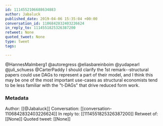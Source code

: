 ```yaml
---
id: 1114552106688634883
author: Jabaluck
published_date: 2019-04-06 15:35:04 +00:00
conversation_id: 1106842832403226624
in_reply_to: 1114551825326387200
retweet: None
quoted_tweet: None
type: tweet
tags:

---
```


@HannesMalmberg1 @autoregress @eliasbareinboim @yudapearl @juli_schuess @CarterPaddy I should clarify the 1st remark--structural papers could use DAGs to represent a part of their model, and I think this may be one of the most important use-cases as structural economists tend to be less familiar with the "t-DAGs" that drive reduced form work.

### Metadata

Author: [[@Jabaluck]]
Conversation: [[conversation-1106842832403226624]]
In reply to: [[1114551825326387200]]
Retweet of: [[None]]
Quoted tweet: [[None]]
